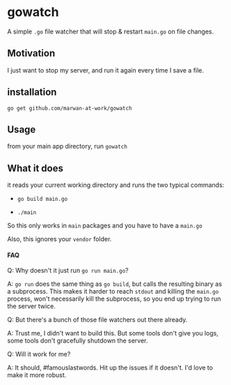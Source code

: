 # gowatch
A simple `.go` file watcher that will stop & restart `main.go` on file changes.

## Motivation

I just want to stop my server, and run it again every time I save a file.

## installation

`go get github.com/marwan-at-work/gowatch`

## Usage
from your main app directory, run `gowatch`

## What it does

it reads your current working directory and runs the two typical commands:

- `go build main.go`

- `./main`

So this only works in `main` packages and you have to have a `main.go`

Also, this ignores your `vendor` folder.

#### FAQ

Q: Why doesn't it just run `go run main.go`?

A: `go run` does the same thing as `go build`, but calls the resulting binary as a subprocess. This makes it harder to reach `stdout` and killing the `main.go` process, won't necessarily kill the subprocess, so you end up trying to run the server twice.

Q: But there's a bunch of those file watchers out there already.

A: Trust me, I didn't want to build this. But some tools don't give you logs, some tools don't gracefully shutdown the server.

Q: Will it work for me?

A: It should, #famouslastwords. Hit up the issues if it doesn't. I'd love to make it more robust.
